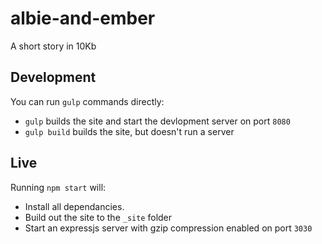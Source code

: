 # albie-and-ember
A short story in 10Kb

## Development

You can run `gulp` commands directly:

* `gulp` builds the site and start the devlopment server on port `8080`
* `gulp build` builds the site, but doesn't run a server

## Live

Running `npm start` will:

* Install all dependancies.
* Build out the site to the `_site` folder
* Start an expressjs server with gzip compression enabled on port `3030`
